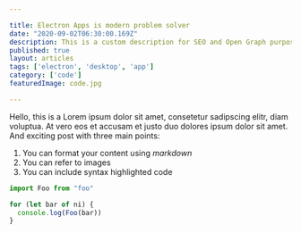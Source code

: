 ```yaml
---

title: Electron Apps is modern problem solver 
date: "2020-09-02T06:30:00.169Z"
description: This is a custom description for SEO and Open Graph purposes, thater than the default generated excerp. Simply add a description field to the frontmatter.
published: true
layout: articles 
tags: ['electron', 'desktop', 'app']
category: ['code'] 
featuredImage: code.jpg

---
```


Hello, this is a Lorem ipsum dolor sit amet, consetetur sadipscing elitr, diam voluptua. At vero eos et accusam et justo duo dolores ipsum dolor sit amet. And exciting post with three main points:

1. You can format your content using *markdown*
2. You can refer to images
3. You can include syntax highlighted code


```javascript
import Foo from "foo"

for (let bar of ni) {
  console.log(Foo(bar))
}
```
